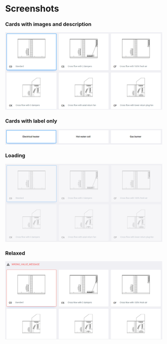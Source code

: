 # Screenshots  

### Cards with images and description
![Alt text](screenshots/imgs-and-descr.PNG?raw=true "Images and description")  

### Cards with label only
![Alt text](screenshots/labels-only.PNG?raw=true "Labels only")  

### Loading
![Alt text](screenshots/loading.PNG?raw=true "Loading")  

### Relaxed
![Alt text](screenshots/relaxed.PNG?raw=true "Relaxed")